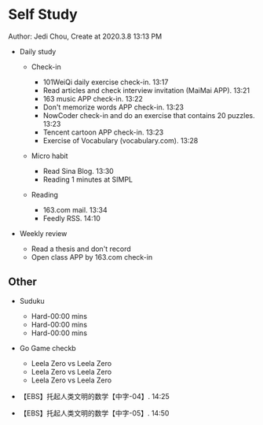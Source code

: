 # Self Study

Author: Jedi Chou, Create at 2020.3.8 13:13 PM

* Daily study
  * Check-in
    * 101WeiQi daily exercise check-in. 13:17
    * Read articles and check interview invitation (MaiMai APP). 13:21
    * 163 music APP check-in. 13:22
    * Don't memorize words APP check-in. 13:23
    * NowCoder check-in and do an exercise that contains 20 puzzles. 13:23
    * Tencent cartoon APP check-in. 13:23
    * Exercise of Vocabulary (vocabulary.com). 13:28

  * Micro habit
    * Read Sina Blog. 13:30
    * Reading 1 minutes at SIMPL

  * Reading
    * 163.com mail. 13:34
    * Feedly RSS. 14:10

* Weekly review
  * Read a thesis and don't record
  * Open class APP by 163.com check-in

## Other

* Suduku
  * Hard-00:00 mins
  * Hard-00:00 mins
  * Hard-00:00 mins

* Go Game checkb
  * Leela Zero vs Leela Zero
  * Leela Zero vs Leela Zero
  * Leela Zero vs Leela Zero

* 【EBS】托起人类文明的数学【中字-04】. 14:25
* 【EBS】托起人类文明的数学【中字-05】. 14:50
